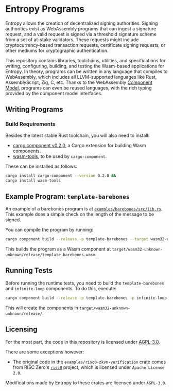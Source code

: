 # Entropy Programs

Entropy allows the creation of decentralized signing authorities. Signing authorities exist as WebAssembly programs that can ingest a signature request, and a valid request is signed via a threshold signature scheme from a set of at-stake validators. These requests might include cryptocurrency-based transaction requests, certificate signing requests, or other mediums for cryptographic authentication.

This repository contains libraries, toolchains, utilities, and specifications for writing, configuring, building, and testing the Wasm-based applications for Entropy. In theory, programs can be written in any language that compiles to WebAssembly, which includes all LLVM-supported languages like Rust, AssemblyScript, Zig, C, etc. Thanks to the WebAssembly [Component Model](https://component-model.bytecodealliance.org), programs can even be reused languages, with the rich typing provided by the component model interfaces.

## Writing Programs

### Build Requirements

Besides the latest stable Rust toolchain, you will also need to install:

- [cargo component v0.2.0](https://github.com/bytecodealliance/cargo-component#installation), a Cargo extension for building Wasm components.
- [wasm-tools](https://github.com/bytecodealliance/wasm-tools#installation), to be used by `cargo-component`.

These can be installed as follows:

```bash
cargo install cargo-component --version 0.2.0 &&
cargo install wasm-tools
```

## Example Program: `template-barebones`

An example of a barebones program is at [`examples/barebones/src/lib.rs`](./examples/barebones/src/lib.rs). This example does a simple check on the length of the message to be signed.

You can compile the program by running:

```bash
cargo component build --release -p template-barebones --target wasm32-unknown-unknown
```

This builds the program as a Wasm component at `target/wasm32-unknown-unknown/release/template_barebones.wasm`.

## Running Tests

Before running the runtime tests, you need to build the `template-barebones` and `infinite-loop` components. To do this, execute:

```bash
cargo component build --release -p template-barebones -p infinite-loop --target wasm32-unknown-unknown`
```

This will create the components in `target/wasm32-unknown-unknown/release/`.

## Licensing

For the most part, the code in this repository is licensed under [AGPL-3.0](./LICENSE).

There are some exceptions however:

- The original code in the `examples/risc0-zkvm-verification` crate comes from RISC Zero's [`risc0`](https://github.com/risc0/risc0) project, which is licensed under
  `Apache License 2.0`.

Modifications made by Entropy to these crates are licensed under `AGPL-3.0`.
